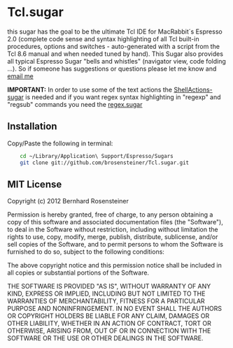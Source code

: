 # Tcl.sugar

this sugar has the goal to be the ultimate Tcl IDE for MacRabbit´s Espresso 2.0 (complete code sense and syntax highlighting of all Tcl built-in procedures, options and switches - auto-generated with a script from the Tcl 8.6 manual and when needed tuned by hand). This Sugar also provides all typical Espresso Sugar "bells and whistles" (navigator view, code folding ...). So if someone has suggestions or questions please let me know and [email me](mailto:brosensteiner@gmail.com)

**IMPORTANT:** In order to use some of the text actions the [ShellActions-sugar](https://github.com/onecrayon/ShellActions-sugar) is needed
and if you want regex syntax highlighting in "regexp" and "regsub" commands you need the [regex.sugar](https://github.com/elliottcable/regex.sugar)

## Installation

Copy/Paste the following in terminal:

```bash
    cd ~/Library/Application\ Support/Espresso/Sugars
    git clone git://github.com/brosensteiner/Tcl.sugar.git
```

## MIT License

Copyright (c) 2012 Bernhard Rosensteiner

Permission is hereby granted, free of charge, to any person obtaining a copy of this software and associated documentation files (the "Software"), to deal in the Software without restriction, including without limitation the rights to use, copy, modify, merge, publish, distribute, sublicense, and/or sell copies of the Software, and to permit persons to whom the Software is furnished to do so, subject to the following conditions:

The above copyright notice and this permission notice shall be included in all copies or substantial portions of the Software.

THE SOFTWARE IS PROVIDED "AS IS", WITHOUT WARRANTY OF ANY KIND, EXPRESS OR IMPLIED, INCLUDING BUT NOT LIMITED TO THE WARRANTIES OF MERCHANTABILITY, FITNESS FOR A PARTICULAR PURPOSE AND NONINFRINGEMENT. IN NO EVENT SHALL THE AUTHORS OR COPYRIGHT HOLDERS BE LIABLE FOR ANY CLAIM, DAMAGES OR OTHER LIABILITY, WHETHER IN AN ACTION OF CONTRACT, TORT OR OTHERWISE, ARISING FROM, OUT OF OR IN CONNECTION WITH THE SOFTWARE OR THE USE OR OTHER DEALINGS IN THE SOFTWARE.


